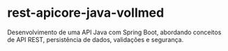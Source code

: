 # rest-apicore-java-vollmed
Desenvolvimento de uma API Java com Spring Boot, abordando conceitos de API REST, persistência de dados, validações e segurança.
